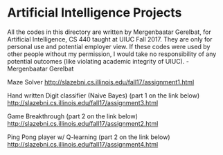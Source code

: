# Artificial Intelligence Projects 

All the codes in this directory are written by Mergenbaatar Gerelbat, for Artificial Intelligence, CS 440 taught at UIUC Fall 2017. They are only for personal use and potential employer view. If these codes were used by other people without my permission, I would take no responsibility of any potential outcomes (like violating academic integrity of UIUC). -Mergenbaatar Gerelbat


Maze Solver
http://slazebni.cs.illinois.edu/fall17/assignment1.html

Hand written Digit classifier (Naive Bayes)
(part 1 on the link below)
http://slazebni.cs.illinois.edu/fall17/assignment3.html


Game Breakthrough 
(part 2 on the link below)
http://slazebni.cs.illinois.edu/fall17/assignment2.html


Ping Pong player w/ Q-learning 
(part 2 on the link below)
http://slazebni.cs.illinois.edu/fall17/assignment4.html
